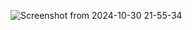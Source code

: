 ![Screenshot from 2024-10-30 21-55-34](https://github.com/user-attachments/assets/a8be8e8d-87bd-49df-8712-898737056550)
